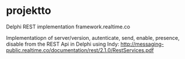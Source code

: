 # projektto
Delphi REST implementation framework.realtime.co

Implementatiopn of server/version, autenticate, send, enable, presence, disable from the REST Api in Delphi using Indy:
http://messaging-public.realtime.co/documentation/rest/2.1.0/RestServices.pdf


